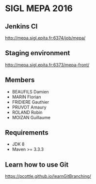 SIGL MEPA 2016
====

Jenkins CI
---------------
http://mepa.sigl.epita.fr:6374/job/mepa/

Staging environment
---------------
http://mepa.sigl.epita.fr:6373/mepa-front/

Members
---------------
* BEAUFILS Damien
* MARIN Florian
* FRIDIERE Gauthier
* PRUVOT Amaury
* ROLAND Robin
* MOIZAN Guillaume

Requirements
---------------
* JDK 8
* Maven >= 3.3.3

Learn how to use Git
---------------
https://pcottle.github.io/learnGitBranching/
